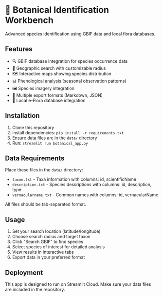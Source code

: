 # 🌿 Botanical Identification Workbench

Advanced species identification using GBIF data and local flora databases.

## Features

- 🔍 GBIF database integration for species occurrence data
- 📍 Geographic search with customizable radius
- 🗺️ Interactive maps showing species distribution
- 📊 Phenological analysis (seasonal observation patterns)
- 🖼️ Species imagery integration
- 📄 Multiple export formats (Markdown, JSON)
- 🌱 Local e-Flora database integration

## Installation

1. Clone this repository
2. Install dependencies: `pip install -r requirements.txt`
3. Ensure data files are in the `data/` directory
4. Run: `streamlit run botanical_app.py`

## Data Requirements

Place these files in the `data/` directory:
- `taxon.txt` - Taxa information with columns: id, scientificName
- `description.txt` - Species descriptions with columns: id, description, type  
- `vernacularname.txt` - Common names with columns: id, vernacularName

All files should be tab-separated format.

## Usage

1. Set your search location (latitude/longitude)
2. Choose search radius and target taxon
3. Click "Search GBIF" to find species
4. Select species of interest for detailed analysis
5. View results in interactive tabs
6. Export data in your preferred format

## Deployment

This app is designed to run on Streamlit Cloud. Make sure your data files are included in the repository.
